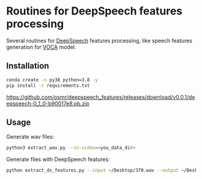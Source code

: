 # Routines for DeepSpeech features processing
Several routines for [DeepSpeech](https://github.com/mozilla/DeepSpeech) features processing, like speech features generation for [VOCA](https://github.com/TimoBolkart/voca) model.

## Installation

```bash
conda create -n py38 python=3.8 -y
pip install -r requirements.txt
```

https://github.com/osmr/deepspeech_features/releases/download/v0.0.1/deepspeech-0_1_0-b90017e8.pb.zip

## Usage

Generate wav files:
```bash
python3 extract_wav.py --in-video=<you_data_dir>
```

Generate files with DeepSpeech features:
```bash
python extract_ds_features.py --input ~/Desktop/370.wav --output ~/Desktop/370.ds.npy --deepspeech ~/Downloads/deepspeech-0_1_0-b90017e8.pb
```
